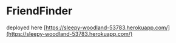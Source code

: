 # FriendFinder

deployed here [https://sleepy-woodland-53783.herokuapp.com/](https://sleepy-woodland-53783.herokuapp.com/)
